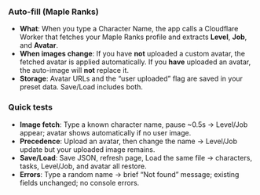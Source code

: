 ### Auto-fill (Maple Ranks)
- **What**: When you type a Character Name, the app calls a Cloudflare Worker that fetches your Maple Ranks profile and extracts **Level**, **Job**, and **Avatar**.
- **When images change**: If you have **not** uploaded a custom avatar, the fetched avatar is applied automatically. If you **have** uploaded an avatar, the auto-image will **not** replace it.
- **Storage**: Avatar URLs and the “user uploaded” flag are saved in your preset data. Save/Load includes both.

### Quick tests
- **Image fetch**: Type a known character name, pause ~0.5s → Level/Job appear; avatar shows automatically if no user image.
- **Precedence**: Upload an avatar, then change the name → Level/Job update but your uploaded image remains.
- **Save/Load**: Save JSON, refresh page, Load the same file → characters, tasks, Level/Job, and avatar all restore.
- **Errors**: Type a random name → brief “Not found” message; existing fields unchanged; no console errors.
